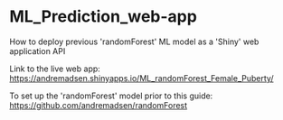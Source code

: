 # ML_Prediction_web-app
How to deploy previous 'randomForest' ML model as a 'Shiny' web application API

Link to the live web app:
https://andremadsen.shinyapps.io/ML_randomForest_Female_Puberty/

To set up the 'randomForest' model prior to this guide:
https://github.com/andremadsen/randomForest
